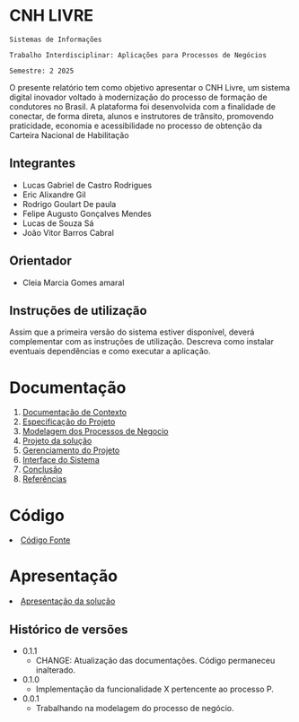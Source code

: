 # CNH LIVRE

`Sistemas de Informações`

`Trabalho Interdisciplinar: Aplicações para Processos de Negócios `

`Semestre: 2 2025`

O presente relatório tem como objetivo apresentar o CNH Livre, um sistema digital inovador
voltado à modernização do processo de formação de condutores no Brasil. A plataforma foi
desenvolvida com a finalidade de conectar, de forma direta, alunos e instrutores de trânsito,
promovendo praticidade, economia e acessibilidade no processo de obtenção da Carteira
Nacional de Habilitação

## Integrantes

* Lucas Gabriel de Castro Rodrigues
* Eric Alixandre Gil 
* Rodrigo Goulart De paula 
* Felipe Augusto Gonçalves Mendes
* Lucas de Souza Sá 
* João Vitor Barros Cabral
## Orientador

* Cleia Marcia Gomes amaral

## Instruções de utilização

Assim que a primeira versão do sistema estiver disponível, deverá complementar com as instruções de utilização. Descreva como instalar eventuais dependências e como executar a aplicação.

# Documentação

<ol>
<li><a href="docs/1-Contexto.md"> Documentação de Contexto</a></li>
<li><a href="docs/2-Especificação.md"> Especificação do Projeto</a></li>
<li><a href="docs/3-Modelagem-Processos-Negócio.md"> Modelagem dos Processos de Negocio</a></li>
<li><a href="docs/4-Projeto-Solucao.md"> Projeto da solução</a></li>
<li><a href="docs/5-Gerenciamento-Projeto.md"> Gerenciamento do Projeto</a></li>
<li><a href="docs/6-Interface-Sistema.md"> Interface do Sistema</a></li>
<li><a href="docs/7-Conclusão.md"> Conclusão</a></li>
<li><a href="docs/8-Referências.md"> Referências</a></li>
</ol>

# Código

<li><a href="src/README.md"> Código Fonte</a></li>

# Apresentação

<li><a href="presentation/README.md"> Apresentação da solução</a></li>


## Histórico de versões

* 0.1.1
    * CHANGE: Atualização das documentações. Código permaneceu inalterado.
* 0.1.0
    * Implementação da funcionalidade X pertencente ao processo P.
* 0.0.1
    * Trabalhando na modelagem do processo de negócio.

